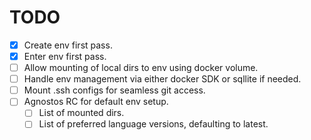 # TODO

- [x] Create env first pass.
- [x] Enter env first pass.
- [ ] Allow mounting of local dirs to env using docker volume.
- [ ] Handle env management via either docker SDK or sqllite if needed.
- [ ] Mount .ssh configs for seamless git access.
- [ ] Agnostos RC for default env setup.
  - [ ] List of mounted dirs.
  - [ ] List of preferred language versions, defaulting to latest.
